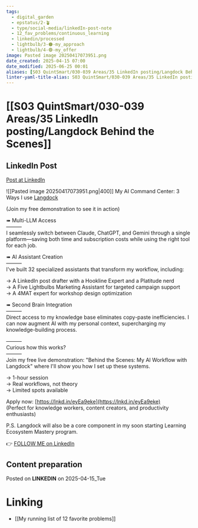 ```yaml
---
tags:
  - digital_garden
  - epstatus/2-🪴
  - type/social-media/linkedIn-post-note
  - 12_fav_problems/continuous_learning
  - linkedin/processed
  - lightbulb/3-🟠-my_approach
  - lightbulb/4-🟢-my_offer
image: Pasted image 20250417073951.png
date_created: 2025-04-15 07:00
date_modified: 2025-06-25 00:01
aliases: [S03 QuintSmart/030-039 Areas/35 LinkedIn posting/Langdock Behind the Scenes]
linter-yaml-title-alias: S03 QuintSmart/030-039 Areas/35 LinkedIn posting/Langdock Behind the Scenes
---
```

# [[S03 QuintSmart/030-039 Areas/35 LinkedIn posting/Langdock Behind the Scenes]]

## LinkedIn Post

[Post at LinkedIn](https://www.linkedin.com/posts/sebastiankamilli_my-ai-command-center-3-ways-i-use-langdock-activity-7317788817728442373-IcT2?utm_source=share&utm_medium=member_desktop&rcm=ACoAAA1M1pkBgWCYPhT45EpfLiHzViQqRWNCIv4)

![[Pasted image 20250417073951.png|400]]
My AI Command Center: 3 Ways I use [Langdock](https://www.linkedin.com/company/langdock/)  
  
(Join my free demonstration to see it in action)  
  
➠ Multi-LLM Access  
———  
I seamlessly switch between Claude, ChatGPT, and Gemini through a single platform—saving both time and subscription costs while using the right tool for each job.  
  
➠ AI Assistant Creation  
———  
I've built 32 specialized assistants that transform my workflow, including:  
  
→ A LinkedIn post drafter with a Hookline Expert and a Platitude nerd  
→ A Five Lightbulbs Marketing Assistant for targeted campaign support  
→ A 4MAT expert for workshop design optimization  

➠ Second Brain Integration  
———  
Direct access to my knowledge base eliminates copy-paste inefficiencies. I can now augment AI with my personal context, supercharging my knowledge-building process.  
  
———  
Curious how this works?  
———  
Join my free live demonstration: "Behind the Scenes: My AI Workflow with Langdock" where I'll show you how I set up these systems.  
  
→ 1-hour session  
→ Real workflows, not theory  
→ Limited spots available  
  
Apply now: [https://lnkd.in/eyEa9eke](https://lnkd.in/eyEa9eke)  
(Perfect for knowledge workers, content creators, and productivity enthusiasts)  

P.S. Langdock will also be a core component in my soon starting Learning Ecosystem Mastery program.

👉 [FOLLOW ME on LinkedIn](https://www.linkedin.com/comm/mynetwork/discovery-see-all?usecase=PEOPLE_FOLLOWS&followMember=sebastiankamilli)

## Content preparation

Posted on **LINKEDIN** on 2025-04-15_Tue

# Linking

+ [[My running list of 12 favorite problems]]